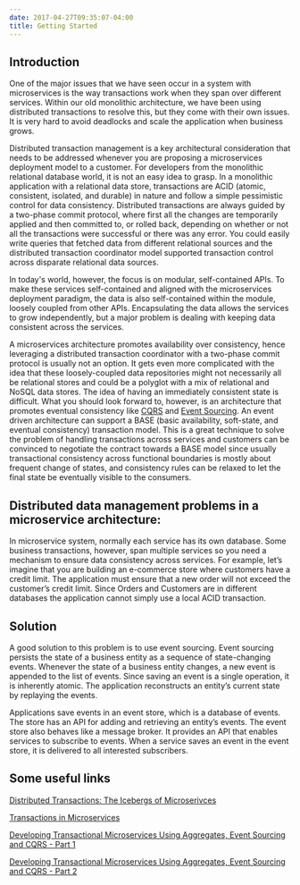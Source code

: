 ```yaml
---
date: 2017-04-27T09:35:07-04:00
title: Getting Started
---
```


## Introduction

One of the major issues that we have seen occur in a system with microservices is the way transactions 
work when they span over different services. Within our old monolithic architecture, we have been using 
distributed transactions to resolve this, but they come with their own issues. It is very hard to avoid
deadlocks and scale the application when business grows. 

Distributed transaction management is a key architectural consideration that needs to be addressed whenever 
you are proposing a microservices deployment model to a customer. For developers from the monolithic 
relational database world, it is not an easy idea to grasp. In a monolithic application with a relational 
data store, transactions are ACID (atomic, consistent, isolated, and durable) in nature and follow a simple 
pessimistic control for data consistency. Distributed transactions are always guided by a two-phase commit 
protocol, where first all the changes are temporarily applied and then committed to, or rolled back, 
depending on whether or not all the transactions were successful or there was any error. You could easily 
write queries that fetched data from different relational sources and the distributed transaction coordinator 
model supported transaction control across disparate relational data sources.

In today's world, however, the focus is on modular, self-contained APIs. To make these services self-contained 
and aligned with the microservices deployment paradigm, the data is also self-contained within the module, 
loosely coupled from other APIs. Encapsulating the data allows the services to grow independently, but a major 
problem is dealing with keeping data consistent across the services.

A microservices architecture promotes availability over consistency, hence leveraging a distributed transaction
coordinator with a two-phase commit protocol is usually not an option. It gets even more complicated with the 
idea that these loosely-coupled data repositories might not necessarily all be relational stores and could be a 
polyglot with a mix of relational and NoSQL data stores. The idea of having an immediately consistent state 
is difficult. What you should look forward to, however, is an architecture that promotes eventual consistency 
like [CQRS](https://networknt.github.io/light-eventuate-4j/architecture/cqrs/) and [Event Sourcing](https://networknt.github.io/light-eventuate-4j/architecture/event-sourcing/). 
An event driven architecture can support a BASE (basic availability, soft-state, and eventual consistency) 
transaction model. This is a great technique to solve the problem of handling transactions across services 
and customers can be convinced to negotiate the contract towards a BASE model since usually transactional 
consistency across functional boundaries is mostly about frequent change of states, and consistency rules 
can be relaxed to let the final state be eventually visible to the consumers.



## Distributed data management problems in a microservice architecture:

In microservice system, normally each service has its own database. Some business transactions, 
however, span multiple services so you need a mechanism to ensure data consistency across 
services. For example, let’s imagine that you are building an e-commerce store where customers 
have a credit limit. The application must ensure that a new order will not exceed the customer’s 
credit limit. Since Orders and Customers are in different databases the application cannot simply 
use a local ACID transaction.

## Solution

A good solution to this problem is to use event sourcing. Event sourcing persists the state of 
a business entity as a sequence of state-changing events. Whenever the state of a business entity 
changes, a new event is appended to the list of events. Since saving an event is a single 
operation, it is inherently atomic. The application reconstructs an entity’s current state by 
replaying the events.

Applications save events in an event store, which is a database of events. The store has an API 
for adding and retrieving an entity’s events. The event store also behaves like a message broker. 
It provides an API that enables services to subscribe to events. When a service saves an event 
in the event store, it is delivered to all interested subscribers.


## Some useful links

[Distributed Transactions: The Icebergs of Microserivces](http://www.grahamlea.com/2016/08/distributed-transactions-microservices-icebergs/)

[Transactions in Microservices](https://dzone.com/articles/transactions-in-microservices)

[Developing Transactional Microservices Using Aggregates, Event Sourcing and CQRS - Part 1](https://www.infoq.com/articles/microservices-aggregates-events-cqrs-part-1-richardson)

[Developing Transactional Microservices Using Aggregates, Event Sourcing and CQRS - Part 2](https://www.infoq.com/articles/microservices-aggregates-events-cqrs-part-2-richardson)
